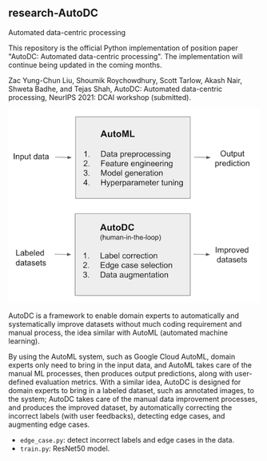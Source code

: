 ## research-AutoDC
Automated data-centric processing

This repository is the official Python implementation of position paper "AutoDC: Automated data-centric processing". The implementation will continue being updated in the coming months.

Zac Yung-Chun Liu, Shoumik Roychowdhury, Scott Tarlow, Akash Nair, Shweta Badhe, and Tejas Shah, AutoDC: Automated data-centric processing, NeurIPS 2021: DCAI workshop (submitted).

![image](Fig_1_small.png)

AutoDC is a framework to enable domain experts to automatically and systematically improve datasets without much coding requirement and manual process, the idea similar with AutoML (automated machine learning). 

By using the AutoML system, such as Google Cloud AutoML, domain experts only need to bring in the input data, and AutoML takes care of the manual ML processes, then produces output predictions, along with user-defined evaluation metrics. With a similar idea, AutoDC is designed for domain experts to bring in a labeled dataset, such as annotated images, to the system; AutoDC takes care of the manual data improvement processes, and produces the improved dataset, by automatically correcting the incorrect labels (with user feedbacks), detecting edge cases, and augmenting edge cases.

- `edge_case.py`: detect incorrect labels and edge cases in the data.
- `train.py`: ResNet50 model.
